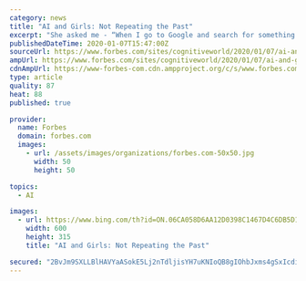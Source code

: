 ```yaml
---
category: news
title: "AI and Girls: Not Repeating the Past"
excerpt: "She asked me - “When I go to Google and search for something - does what you do help me? After I started working in Artificial Intelligence (AI), I am much better able to explain to my now 11 year old daughter what I do. My daughter and her friends can already see how AI impacts their world, and thanks to advancements in AI technologies ..."
publishedDateTime: 2020-01-07T15:47:00Z
sourceUrl: https://www.forbes.com/sites/cognitiveworld/2020/01/07/ai-and-girls-not-repeating-the-past/
ampUrl: https://www.forbes.com/sites/cognitiveworld/2020/01/07/ai-and-girls-not-repeating-the-past/amp/
cdnAmpUrl: https://www-forbes-com.cdn.ampproject.org/c/s/www.forbes.com/sites/cognitiveworld/2020/01/07/ai-and-girls-not-repeating-the-past/amp/
type: article
quality: 87
heat: 88
published: true

provider:
  name: Forbes
  domain: forbes.com
  images:
    - url: /assets/images/organizations/forbes.com-50x50.jpg
      width: 50
      height: 50

topics:
  - AI

images:
  - url: https://www.bing.com/th?id=ON.06CA058D6AA12D0398C1467D4C6DB5D1
    width: 600
    height: 315
    title: "AI and Girls: Not Repeating the Past"

secured: "2BvJm9SXLLBlHAVYaASokE5Lj2nTdljisYH7uKNIoQB8gIOhbJxms4gSxIcdiiXidMxwDkXGtblQ8gcfESNX2dTmxL439TWprxngHXuHld2ZLm/8qDTUSRRql5/VHhu3dlmHLkp1l6FDU9S2JBkBNAR+ZbvM+aCUedlbBzEi47YFK0Gt8Vz9wALKylp/LsAf6255Hso51eEoGvqXePaLO2FIsPL/R/GwG5b2HElhX1ENGTsmLfOlCIR74geGYflwvO1fvvu7LhR7uaSxZvhnfA==;0/s0wIrCcUjcCB/h0L0BDA=="
---
```


